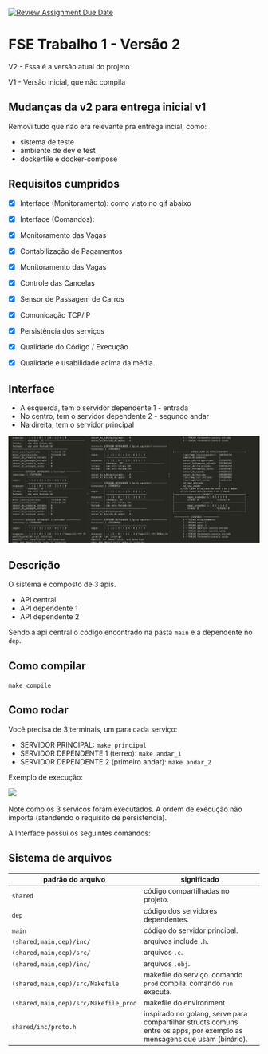 [![Review Assignment Due Date](https://classroom.github.com/assets/deadline-readme-button-24ddc0f5d75046c5622901739e7c5dd533143b0c8e959d652212380cedb1ea36.svg)](https://classroom.github.com/a/OJtG4ZlI)
# FSE Trabalho 1 - Versão 2

V2 - Essa é a versão atual do projeto

V1 - Versão inicial, que não compila

## Mudanças da v2 para entrega inicial v1

Removi tudo que não era relevante pra entrega incial, como:
- sistema de teste 
- ambiente de dev e test
- dockerfile e docker-compose

## Requisitos cumpridos

- [x] Interface (Monitoramento): como visto no gif abaixo
- [x] Interface (Comandos):  
- [x] Monitoramento das Vagas
- [x] Contabilização de Pagamentos
- [x] Monitoramento das Vagas
- [x] Controle das Cancelas
- [x] Sensor de Passagem de Carros
- [x] Comunicação TCP/IP
- [x] Persistência dos serviços
- [x] Qualidade do Código / Execução
- [x] Qualidade e usabilidade acima da média.



## Interface

- A esquerda, tem o servidor dependente 1 - entrada
- No centro, tem o servidor dependente 2 - segundo andar
- Na direita, tem o servidor principal

![](figuras/Screenshot%20from%202023-07-25%2017-18-11.png)

## Descrição

O sistema é composto de 3 apis.
- API central
- API dependente 1
- API dependente 2

Sendo a api central o código encontrado na pasta `main` e a dependente no `dep`.

## Como compilar 

`make compile`

## Como rodar

Você precisa de 3 terminais, um para cada serviço:
- SERVIDOR PRINCIPAL: `make principal`
- SERVIDOR DEPENDENTE 1 (terreo): `make andar_1`
- SERVIDOR DEPENDENTE 2 (primeiro andar): `make andar_2`

Exemplo de execução:

![](figuras/simplescreenrecorder-2023-07-25_12.20.22.gif)

Note como os 3 servicos foram executados. A ordem de execução não importa (atendendo o requisito de persistencia).

A Interface possui os seguintes comandos:




## Sistema de arquivos

| padrão do arquivo                     | significado                                                                                                             |
| ------------------------------------- | ----------------------------------------------------------------------------------------------------------------------- |
| `shared`                              | código compartilhadas no projeto.                                                                                       |
| `dep`                                 | código dos servidores dependentes.                                                                                      |
| `main`                                | código do servidor principal.                                                                                           |
| `(shared,main,dep)/inc/`              | arquivos include `.h`.                                                                                                  |
| `(shared,main,dep)/src/`              | arquivos `.c`.                                                                                                          |
| `(shared,main,dep)/inc/`              | arquivos `.obj`.                                                                                                        |
| `(shared,main,dep)/src/Makefile`      | makefile do serviço. comando `prod` compila. comando `run` executa.                                                     |
| `(shared,main,dep)/src/Makefile_prod` | makefile do environment                                                                                                 |
| `shared/inc/proto.h`                  | inspirado no golang, serve para compartilhar structs comuns entre os apps, por exemplo as mensagens que usam (binário). |